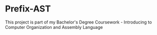 # Prefix-AST
This project is part of my Bachelor's Degree Coursework - Introducing to Computer Organization and Assembly Language
